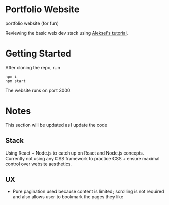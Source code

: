# Portfolio Website

portfolio website (for fun)

Reviewing the basic web dev stack using [Aleksei's tutorial](https://dev.to/alekseiberezkin/setting-up-react-typescript-app-without-create-react-app-oph).

# Getting Started

After cloning the repo, run

```
npm i
npm start
```

The website runs on port 3000

# Notes

This section will be updated as I update the code

## Stack

Using React + Node.js to catch up on React and Node.js concepts.
Currently not using any CSS framework to practice CSS + ensure maximal control over website aesthetics.

## UX

- Pure pagination used because content is limited; scrolling is not required and also allows user to bookmark the pages they like
